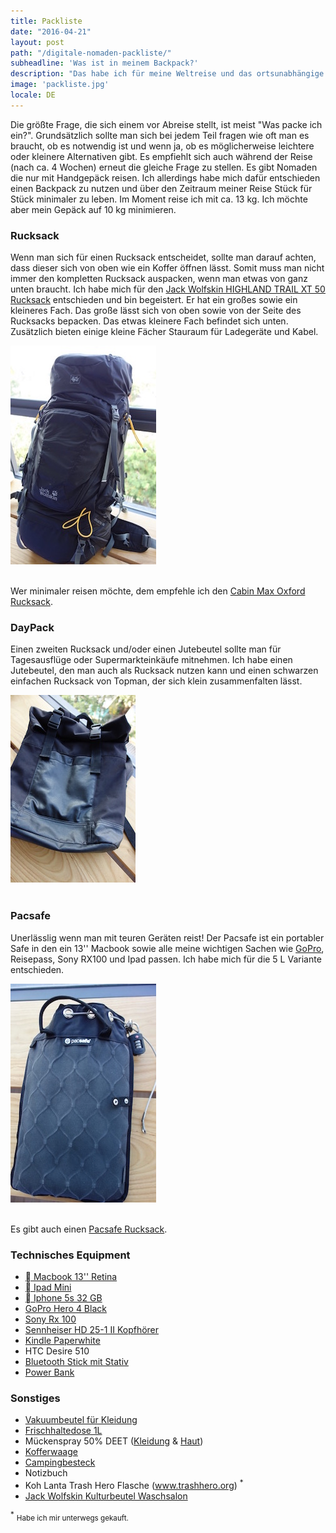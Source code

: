 ```yaml
---
title: Packliste
date: "2016-04-21"
layout: post
path: "/digitale-nomaden-packliste/"
subheadline: 'Was ist in meinem Backpack?'
description: "Das habe ich für meine Weltreise und das ortsunabhängige Arbeiten eingepackt."
image: 'packliste.jpg'
locale: DE
---
```



Die größte Frage, die sich einem vor Abreise stellt, ist meist "Was packe ich ein?".
Grundsätzlich sollte man sich bei jedem Teil fragen wie oft man es braucht, ob es notwendig ist und wenn ja, ob es möglicherweise leichtere oder kleinere Alternativen gibt.
Es empfiehlt sich auch während der Reise (nach ca. 4 Wochen) erneut die gleiche Frage zu stellen.
Es gibt Nomaden die nur mit Handgepäck reisen. Ich allerdings habe mich dafür entschieden einen Backpack zu nutzen und über den Zeitraum meiner Reise Stück für Stück minimaler zu leben.
Im Moment reise ich mit ca. 13 kg. Ich möchte aber mein Gepäck auf 10 kg minimieren.  


### Rucksack

Wenn man sich für einen Rucksack entscheidet, sollte man darauf achten, dass dieser sich von oben wie ein Koffer öffnen lässt.
Somit muss man nicht immer den kompletten Rucksack auspacken, wenn man etwas von ganz unten braucht.
Ich habe mich für den <a rel="nofollow" href="http://www.amazon.de/gp/product/B00H8BLNKK/ref=as_li_tl?ie=UTF8&camp=1638&creative=19454&linkCode=as2">Jack Wolfskin HIGHLAND TRAIL XT 50 Rucksack</a> entschieden und bin begeistert.
Er hat ein großes sowie ein kleineres Fach. Das große lässt sich von oben sowie von der Seite des Rucksacks bepacken.
Das etwas kleinere Fach befindet sich unten. Zusätzlich bieten einige kleine Fächer Stauraum für Ladegeräte und Kabel.



<div class='row center-xs'>
<div class='col-xs-12 col-md-5'>
<img src='./backpack.jpg' alt='Garkueche in Bangkok - Bohnen, Reis, Tofu' title='' />
</div>
</div>
<br/>


Wer minimaler reisen möchte, dem empfehle ich den <a rel="nofollow" href="http://www.amazon.de/gp/product/B00M0P1TUI/ref=as_li_tl?ie=UTF8&camp=1638&creative=19454&linkCode=as2">Cabin Max Oxford Rucksack</a>.


### DayPack


Einen zweiten Rucksack und/oder einen Jutebeutel sollte man für Tagesausflüge oder Supermarkteinkäufe mitnehmen.
Ich habe einen Jutebeutel, den man auch als Rucksack nutzen kann und einen schwarzen einfachen Rucksack von Topman, der sich klein zusammenfalten lässt.

<div class='row center-xs'>
<div class='col-xs-12 col-md-5'>
<img src='./daybag.jpg' alt='DayPack - Topman' title='' />
</div>
</div>
<br/>

### Pacsafe

Unerlässlig wenn man mit teuren Geräten reist! Der Pacsafe ist ein portabler Safe in den ein 13'' Macbook sowie alle meine wichtigen Sachen wie <a rel="nofollow" href="http://www.amazon.de/gp/product/B00O32GGTK/ref=as_li_tl?ie=UTF8&camp=1638&creative=6742&creativeASIN=B00O32GGTK&linkCode=as2&tag=wanderlust07-21">GoPro</a>, Reisepass, Sony RX100 und Ipad passen.
Ich habe mich für die 5 L Variante entschieden.


<div class='row center-xs'>
<div class='col-xs-12 col-md-5'>
<img src='./pacsafe.jpg' alt='Pacsafe' title='' />
</div>
</div>
<br/>

Es gibt auch einen
<a rel="nofollow" href="http://www.amazon.de/gp/product/B00KU52GU2/ref=as_li_tl?ie=UTF8&camp=1638&creative=19454&linkCode=as2">Pacsafe Rucksack</a>.




### Technisches Equipment

* <a rel="nofollow" href="http://www.amazon.de/gp/product/B00MVZ89O6/ref=as_li_tl?ie=UTF8&camp=1638&creative=6742&creativeASIN=B00MVZ89O6&linkCode=as2&tag=wanderlust07-21">  Macbook 13'' Retina </a>
* <a rel="nofollow" href="http://www.amazon.de/gp/product/B00G9T8ZWG/ref=as_li_tl?ie=UTF8&camp=1638&creative=6742&creativeASIN=B00G9T8ZWG&linkCode=as2&tag=wanderlust07-21"> Ipad Mini</a>
* <a rel="nofollow" href="http://www.amazon.de/gp/product/B00F8JDD2K/ref=as_li_tl?ie=UTF8&camp=1638&creative=6742&creativeASIN=B00F8JDD2K&linkCode=as2&tag=wanderlust07-21">  Iphone 5s 32 GB </a>
* <a rel="nofollow" href="http://www.amazon.de/gp/product/B00O32GGTK/ref=as_li_tl?ie=UTF8&camp=1638&creative=6742&creativeASIN=B00O32GGTK&linkCode=as2&tag=wanderlust07-21">GoPro Hero 4 Black</a>
* <a rel="nofollow" href="http://www.amazon.de/gp/product/B00DM8R866/ref=as_li_tl?ie=UTF8&camp=1638&creative=6742&creativeASIN=B00DM8R866&linkCode=as2&tag=wanderlust07-21">Sony Rx 100</a>
* <a rel="nofollow" href="http://www.amazon.de/gp/product/B00009ZSYG/ref=as_li_tl?ie=UTF8&camp=1638&creative=6742&creativeASIN=B00009ZSYG&linkCode=as2&tag=wanderlust07-21">Sennheiser HD 25-1 II Kopfhörer</a>
* <a rel="nofollow" href="http://www.amazon.de/gp/product/B00QJDO0QC/ref=as_li_tl?ie=UTF8&camp=1638&creative=6742&creativeASIN=B00QJDO0QC&linkCode=as2&tag=wanderlust07-21">Kindle Paperwhite</a>
* HTC Desire 510
* <a rel="nofollow" href="http://www.amazon.de/gp/product/B014D1N0CG/ref=as_li_tl?ie=UTF8&camp=1638&creative=6742&creativeASIN=B014D1N0CG&linkCode=as2&tag=wanderlust07-21"> Bluetooth Stick mit Stativ</a>
* <a rel="nofollow" href="http://www.amazon.de/gp/product/B01422TC14/ref=as_li_tl?ie=UTF8&camp=1638&creative=6742&creativeASIN=B01422TC14&linkCode=as2&tag=wanderlust07-21">Power Bank</a>



### Sonstiges

* <a rel="nofollow" href="http://www.amazon.de/gp/product/B000UUOVEG/ref=as_li_tl?ie=UTF8&camp=1638&creative=19454&creativeASIN=B000UUOVEG&linkCode=as2&tag=wanderlust07-21">Vakuumbeutel für Kleidung</a>
* <a rel="nofollow" href="http://www.amazon.de/gp/product/B004FVA5YG/ref=as_li_tl?ie=UTF8&camp=1638&creative=19454&creativeASIN=B004FVA5YG&linkCode=as2&tag=wanderlust07-21">Frischhaltedose 1L</a>
* Mückenspray 50% DEET (<a rel="nofollow" href="http://www.amazon.de/gp/product/B00E65VHB6/ref=as_li_tl?ie=UTF8&camp=1638&creative=19454&creativeASIN=B00E65VHB6&linkCode=as2&tag=wanderlust07-21">Kleidung</a> & <a rel="nofollow" href="http://www.amazon.de/gp/product/B00E66ZOKU/ref=as_li_tl?ie=UTF8&camp=1638&creative=19454&creativeASIN=B00E66ZOKU&linkCode=as2&tag=wanderlust07-21">Haut</a>)
* <a rel="nofollow" href="http://www.amazon.de/gp/product/B00PW155ZM/ref=as_li_tl?ie=UTF8&camp=1638&creative=19454&creativeASIN=B00PW155ZM&linkCode=as2&tag=wanderlust07-21"> Kofferwaage</a>
* <a rel="nofollow" href="http://www.amazon.de/gp/product/B00J250F6I/ref=as_li_tl?ie=UTF8&camp=1638&creative=19454&creativeASIN=B00J250F6I&linkCode=as2&tag=wanderlust07-21">Campingbesteck</a>
* Notizbuch
* Koh Lanta Trash Hero Flasche (<a href="http://www.trashhero.org" target="_blank">www.trashhero.org</a>) <sup>*</sup>
* <a rel="nofollow" href="http://www.amazon.de/gp/product/B014HK1F5M/ref=as_li_tl?ie=UTF8&camp=1638&creative=19454&creativeASIN=B014HK1F5M&linkCode=as2&tag=wanderlust07-21">Jack Wolfskin Kulturbeutel Waschsalon</a>





<sup>*</sup> <small>Habe ich mir unterwegs gekauft.</small>

